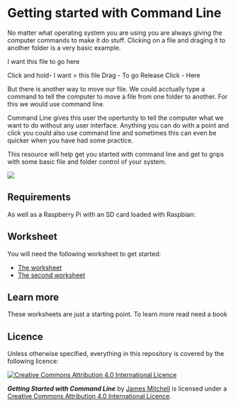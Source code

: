 # Getting started with Command Line

No matter what operating system you are using you are always giving the computer commands to make it do stuff. Clicking on a file and draging it to another folder is a very basic example.

I want this file to go here

Click and hold- I want > this file 
Drag - To go
Release Click - Here

But there is another way to move our file. We could acctually type a command to tell the computer to move a file from one folder to another. For this we would use command line.

Command Line gives this user the opertunity to tell the computer what we want to do without any user interface. Anything you can do with a point and click you could also use command line and sometimes this can even be quicker when you have had some practice.

This resource will help get you started with command line and get to grips with some basic file and folder control of your system.

![](cover.png)

## Requirements

As well as a Raspberry Pi with an SD card loaded with Raspbian:

## Worksheet

You will need the following worksheet to get started:

- [The worksheet](worksheet.md)
- [The second worksheet](worksheet-2.md)

## Learn more

These worksheets are just a starting point. To learn more read need a book

## Licence

Unless otherwise specified, everything in this repository is covered by the following licence:

[![Creative Commons Attribution 4.0 International Licence](http://i.creativecommons.org/l/by-sa/4.0/88x31.png)](http://creativecommons.org/licenses/by-sa/4.0/)

***Getting Started with Command Line*** by [James Mitchell](https://github.com/monkeymademe) is licensed under a [Creative Commons Attribution 4.0 International Licence](http://creativecommons.org/licenses/by-sa/4.0/).


